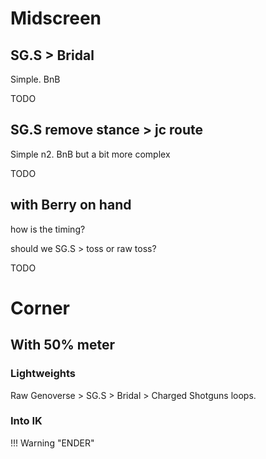 # Midscreen

[//]: # ()
[//]: # (!!! success "Don't need IB")

[//]: # ()
[//]: # (    You don't need to IB to perform these, they are very simple and straightforward)

## SG.S > Bridal

Simple. BnB

TODO

## SG.S remove stance > jc route

Simple n2. BnB but a bit more complex

TODO

## with Berry on hand

how is the timing?

should we SG.S > toss or raw toss?

TODO

# Corner

## With 50% meter

### Lightweights

Raw Genoverse > SG.S > Bridal > Charged Shotguns loops.

### Into IK

!!! Warning "ENDER"

